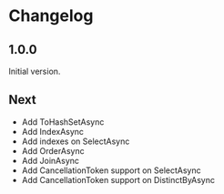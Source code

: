 # Changelog

## 1.0.0

Initial version.

## Next

 - Add ToHashSetAsync
 - Add IndexAsync
 - Add indexes on SelectAsync 
 - Add OrderAsync
 - Add JoinAsync
 - Add CancellationToken support on SelectAsync
 - Add CancellationToken support on DistinctByAsync
